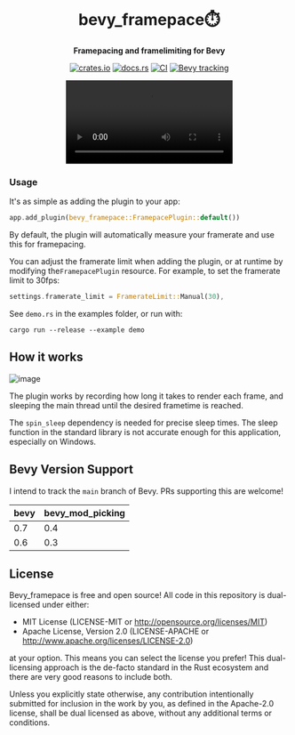 <div align="center">

# bevy_framepace⏱️

**Framepacing and framelimiting for Bevy**

[![crates.io](https://img.shields.io/crates/v/bevy_framepace)](https://crates.io/crates/bevy_framepace)
[![docs.rs](https://docs.rs/bevy_framepace/badge.svg)](https://docs.rs/bevy_framepace)
[![CI](https://github.com/aevyrie/bevy_framepace/workflows/CI/badge.svg?branch=main)](https://github.com/aevyrie/bevy_framepace/actions?query=workflow%3A%22CI%22+branch%3Amain)
[![Bevy tracking](https://img.shields.io/badge/Bevy%20tracking-main-lightblue)](https://github.com/bevyengine/bevy/blob/main/docs/plugins_guidelines.md#main-branch-tracking)

<video src = "https://user-images.githubusercontent.com/2632925/164378172-faa136d5-e78f-4328-9962-afbf410753ce.mp4"></video>

</div>

### Usage

It's as simple as adding the plugin to your app:

```rs
app.add_plugin(bevy_framepace::FramepacePlugin::default())
```

By default, the plugin will automatically measure your framerate and use this for framepacing.

You can adjust the framerate limit when adding the plugin, or at runtime by modifying the`FramepacePlugin` resource. For example, to set the framerate limit to 30fps:

```rs
settings.framerate_limit = FramerateLimit::Manual(30),
```

See `demo.rs` in the examples folder, or run with:
```console
cargo run --release --example demo
```

## How it works

![image](https://user-images.githubusercontent.com/2632925/148489293-180b28e2-de49-4450-a1db-221d50b29a00.png)

The plugin works by recording how long it takes to render each frame, and sleeping the main thread until the desired frametime is reached.

The `spin_sleep` dependency is needed for precise sleep times. The sleep function in the standard library is not accurate enough for this application, especially on Windows.


## Bevy Version Support

I intend to track the `main` branch of Bevy. PRs supporting this are welcome!

|bevy|bevy_mod_picking|
|---|---|
|0.7|0.4|
|0.6|0.3|


## License

Bevy_framepace is free and open source! All code in this repository is dual-licensed under either:

* MIT License (LICENSE-MIT or http://opensource.org/licenses/MIT)
* Apache License, Version 2.0 (LICENSE-APACHE or http://www.apache.org/licenses/LICENSE-2.0)

at your option. This means you can select the license you prefer! This dual-licensing approach is the de-facto standard in the Rust ecosystem and there are very good reasons to include both.

Unless you explicitly state otherwise, any contribution intentionally submitted for inclusion in the work by you, as defined in the Apache-2.0 license, shall be dual licensed as above, without any additional terms or conditions.
